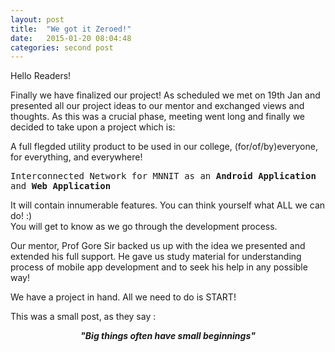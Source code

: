 ```yaml
---
layout: post
title:  "We got it Zeroed!"
date:   2015-01-20 08:04:48
categories: second post
---
```


Hello Readers!

Finally we have finalized our project! As scheduled we met on 19th Jan and presented all our project ideas to our mentor and exchanged views and thoughts. As this was a crucial phase, meeting went long and finally we decided to take upon a project which is:

A full flegded utility product to be used in our college, (for/of/by)everyone, for everything, and everywhere! 

<tt>Interconnected Network for MNNIT as an <b>Android Application</b> and <b>Web Application</b></tt>

It will contain innumerable features. You can think yourself what ALL we can do! :) <br/>
You will get to know as we go through the development process.

Our mentor, Prof Gore Sir backed us up with the idea we presented and extended his full support. He gave us study material for understanding process of mobile app development and to seek his help in any possible way! 

We have a project in hand. All we need to do is START! <br/>

This was a small post, as they say : 

<center><strong><em>"Big things often have small beginnings"</em></strong></center>




